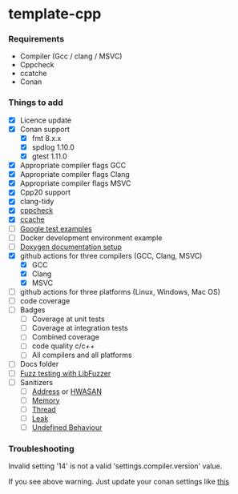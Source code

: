 # template-cpp

### Requirements
- Compiler (Gcc / clang / MSVC)
- Cppcheck
- ccatche
- Conan

### Things to add
- [x] Licence update
- [x] Conan support
    - [x] fmt 8.x.x
    - [x] spdlog 1.10.0
    - [x] gtest 1.11.0
- [x] Appropriate compiler flags GCC 
- [x] Appropriate compiler flags Clang
- [x] Appropriate compiler flags MSVC
- [x] Cpp20 support
- [x] clang-tidy
- [x] [cppcheck](https://cppcheck.sourceforge.io/)
- [x] [ccache](https://ccache.dev/)
- [ ] [Google test examples](https://google.github.io/googletest/)
- [ ] Docker development environment example
- [ ] [Doxygen documentation setup](https://www.doxygen.nl/index.html)
- [x] github actions for three compilers (GCC, Clang, MSVC)
  - [x] GCC
  - [x] Clang
  - [x] MSVC
- [ ] github actions for three platforms (Linux, Windows, Mac OS)
- [ ] code coverage
- [ ] Badges
    - [ ] Coverage at unit tests
    - [ ] Coverage at integration tests
    - [ ] Combined coverage
    - [ ] code quality c/c++
    - [ ] All compilers and all platforms
- [ ] Docs folder
- [ ] [Fuzz testing with LibFuzzer](https://llvm.org/docs/LibFuzzer.html)
- [ ] Sanitizers
    - [ ] [Address](https://github.com/google/sanitizers/wiki/AddressSanitizer) or [HWASAN](https://clang.llvm.org/docs/HardwareAssistedAddressSanitizerDesign.html)
    - [ ] [Memory](https://github.com/google/sanitizers/wiki/MemorySanitizer)
    - [ ] [Thread](https://github.com/google/sanitizers/wiki/ThreadSanitizerCppManual)
    - [ ] [Leak](https://github.com/google/sanitizers/wiki/AddressSanitizerLeakSanitizer)
    - [ ] [Undefined Behaviour](https://clang.llvm.org/docs/UndefinedBehaviorSanitizer.html)

### Troubleshooting

Invalid setting '14' is not a valid 'settings.compiler.version' value.

If you see above warning. Just update your conan settings like [this](https://docs.conan.io/en/1.36/extending/custom_settings.html#custom-settings)
